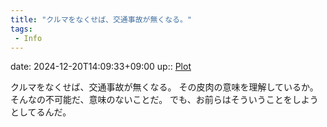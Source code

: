```yaml
---
title: "クルマをなくせば、交通事故が無くなる。"
tags:
 - Info
---
```


date: 2024-12-20T14:09:33+09:00
up:: [Plot](Bar/Novel/Chaos/Plot.md)

クルマをなくせば、交通事故が無くなる。
その皮肉の意味を理解しているか。
そんなの不可能だ、意味のないことだ。
でも、お前らはそういうことをしようとしてるんだ。